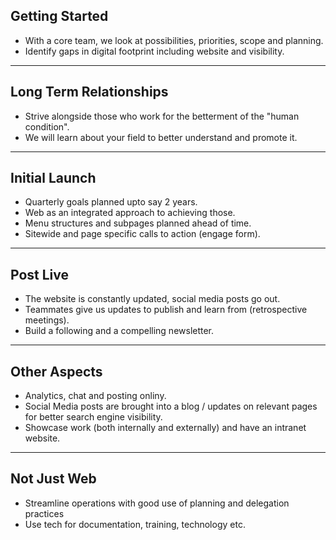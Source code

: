 <!--is-deck-->

## Getting Started

<input type="hidden" value="start" />

* With a core team, we look at possibilities, priorities, scope and planning.
* Identify gaps in digital footprint including website and visibility.

---

## Long Term Relationships

<input type="hidden" value="long-term" />

* Strive alongside those who work for the betterment of the "human condition".
* We will learn about your field to better understand and promote it.

---

## Initial Launch

<input type="hidden" value="launch" />

* Quarterly goals planned upto say 2 years.
* Web as an integrated approach to achieving those.
* Menu structures and subpages planned ahead of time.
* Sitewide and page specific calls to action (engage form).

---

## Post Live

<input type="hidden" value="after-launch" />

* The website is constantly updated, social media posts go out.
* Teammates give us updates to publish and learn from (retrospective meetings).
* Build a following and a compelling newsletter.

---

## Other Aspects

<input type="hidden" value="other-items" />

* Analytics, chat and posting onliny.
* Social Media posts are brought into a blog / updates on relevant pages for better search engine visibility.
* Showcase work (both internally and externally) and have an intranet website.

---

## Not Just Web

<input type="hidden" value="more-areas" />

* Streamline operations with good use of planning and delegation practices
* Use tech for documentation, training, technology etc.

